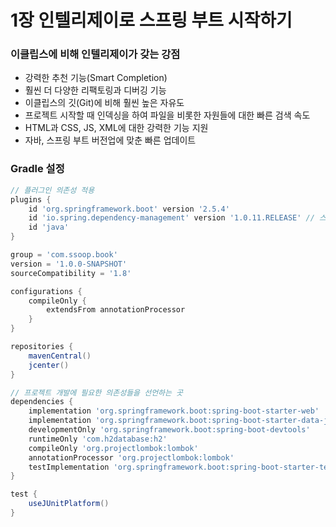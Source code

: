 # 1장 인텔리제이로 스프링 부트 시작하기

### 이클립스에 비해 인텔리제이가 갖는 강점

- 강력한 추천 기능(Smart Completion)
- 훨씬 더 다양한 리팩토링과 디버깅 기능
- 이클립스의 깃(Git)에 비해 훨씬 높은 자유도
- 프로젝트 시작할 때 인덱싱을 하여 파일을 비롯한 자원들에 대한 빠른 검색 속도
- HTML과 CSS, JS, XML에 대한 강력한 기능 지원
- 자바, 스프링 부트 버전업에 맞춘 빠른 업데이트

### Gradle 설정
```groovy
// 플러그인 의존성 적용
plugins {
    id 'org.springframework.boot' version '2.5.4'
    id 'io.spring.dependency-management' version '1.0.11.RELEASE' // 스프링 부트의 의존성을 관리해주는 플러그인
    id 'java'
}

group = 'com.ssoop.book'
version = '1.0.0-SNAPSHOT'
sourceCompatibility = '1.8'

configurations {
    compileOnly {
        extendsFrom annotationProcessor
    }
}

repositories {
    mavenCentral()
    jcenter()
}

// 프로젝트 개발에 필요한 의존성들을 선언하는 곳
dependencies {
    implementation 'org.springframework.boot:spring-boot-starter-web'
    implementation 'org.springframework.boot:spring-boot-starter-data-jpa'
    developmentOnly 'org.springframework.boot:spring-boot-devtools'
    runtimeOnly 'com.h2database:h2'
    compileOnly 'org.projectlombok:lombok'
    annotationProcessor 'org.projectlombok:lombok'
    testImplementation 'org.springframework.boot:spring-boot-starter-test'
}

test {
    useJUnitPlatform()
}
```